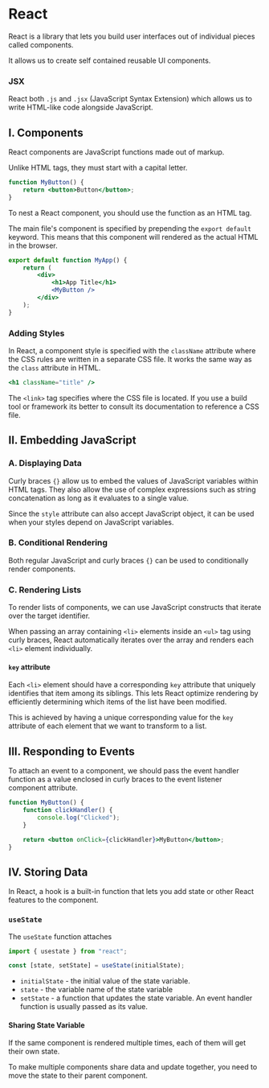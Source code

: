 # **React**

React is a library that lets you build user interfaces out of individual pieces called components.

It allows us to create self contained reusable UI components.

### **JSX**

React both `.js` and `.jsx` (JavaScript Syntax Extension) which allows us to write HTML-like code alongside JavaScript.

## **I. Components**

React components are JavaScript functions made out of markup.

Unlike HTML tags, they must start with a capital letter.

```jsx
function MyButton() {
	return <button>Button</button>;
}
```

To nest a React component, you should use the function as an HTML tag.

The main file's component is specified by prepending the `export default` keyword. This means that this component will rendered as the actual HTML in the browser.

```jsx
export default function MyApp() {
	return (
		<div>
			<h1>App Title</h1>
			<MyButton />
		</div>
	);
}
```

### **Adding Styles**

In React, a component style is specified with the `className` attribute where the CSS rules are written in a separate CSS file. It works the same way as the `class` attribute in HTML.

```jsx
<h1 className="title" />
```

The `<link>` tag specifies where the CSS file is located. If you use a build tool or framework its better to consult its documentation to reference a CSS file.

## **II. Embedding JavaScript**

### **A. Displaying Data**

Curly braces `{}` allow us to embed the values of JavaScript variables within HTML tags. They also allow the use of complex expressions such as string concatenation as long as it evaluates to a single value.

Since the `style` attribute can also accept JavaScript object, it can be used when your styles depend on JavaScript variables.

### **B. Conditional Rendering**

Both regular JavaScript and curly braces `{}` can be used to conditionally render components.

### **C. Rendering Lists**

To render lists of components, we can use JavaScript constructs that iterate over the target identifier.

When passing an array containing `<li>` elements inside an `<ul>` tag using curly braces, React automatically iterates over the array and renders each `<li>` element individually.

#### **`key` attribute**

Each `<li>` element should have a corresponding `key` attribute that uniquely identifies that item among its siblings. This lets React optimize rendering by efficiently determining which items of the list have been modified.

This is achieved by having a unique corresponding value for the `key` attribute of each element that we want to transform to a list.

## **III. Responding to Events**

To attach an event to a component, we should pass the event handler function as a value enclosed in curly braces to the event listener component attribute.

```jsx
function MyButton() {
	function clickHandler() {
		console.log("Clicked");
	}

	return <button onClick={clickHandler}>MyButton</button>;
}
```

## **IV. Storing Data**

In React, a hook is a built-in function that lets you add state or other React features to the component.

### **`useState`**

The `useState` function attaches

```jsx
import { usestate } from "react";
```

```jsx
const [state, setState] = useState(initialState);
```

- `initialState` - the initial value of the state variable.
- `state` - the variable name of the state variable
- `setState` - a function that updates the state variable. An event handler function
  is usually passed as its value.

#### **Sharing State Variable**

If the same component is rendered multiple times, each of them will get their own state.

To make multiple components share data and update together, you need to move the state to their parent component.
